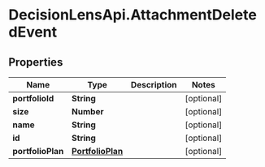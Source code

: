 # DecisionLensApi.AttachmentDeletedEvent

## Properties
Name | Type | Description | Notes
------------ | ------------- | ------------- | -------------
**portfolioId** | **String** |  | [optional] 
**size** | **Number** |  | [optional] 
**name** | **String** |  | [optional] 
**id** | **String** |  | [optional] 
**portfolioPlan** | [**PortfolioPlan**](PortfolioPlan.md) |  | [optional] 


